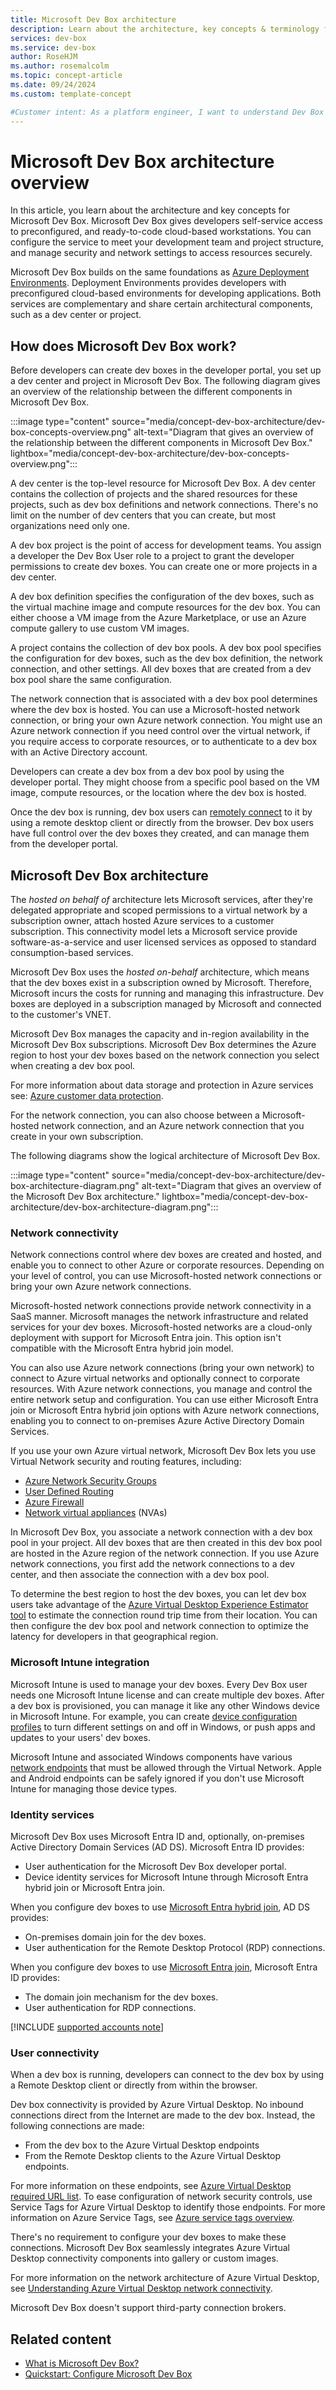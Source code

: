 ```yaml
---
title: Microsoft Dev Box architecture
description: Learn about the architecture, key concepts & terminology for Microsoft Dev Box. Understand dev center, dev box, dev box definitions, and dev box pools.
services: dev-box
ms.service: dev-box
author: RoseHJM
ms.author: rosemalcolm
ms.topic: concept-article
ms.date: 09/24/2024
ms.custom: template-concept

#Customer intent: As a platform engineer, I want to understand Dev Box concepts and terminology so that I can set up a Dev Box environment.
---
```


# Microsoft Dev Box architecture overview

In this article, you learn about the architecture and key concepts for Microsoft Dev Box. Microsoft Dev Box gives developers self-service access to preconfigured, and ready-to-code cloud-based workstations. You can configure the service to meet your development team and project structure, and manage security and network settings to access resources securely.

Microsoft Dev Box builds on the same foundations as [Azure Deployment Environments](/azure/deployment-environments/overview-what-is-azure-deployment-environments). Deployment Environments provides developers with preconfigured cloud-based environments for developing applications. Both services are complementary and share certain architectural components, such as a dev center or project.

## How does Microsoft Dev Box work?

Before developers can create dev boxes in the developer portal, you set up a dev center and project in Microsoft Dev Box. The following diagram gives an overview of the relationship between the different components in Microsoft Dev Box.

:::image type="content" source="media/concept-dev-box-architecture/dev-box-concepts-overview.png" alt-text="Diagram that gives an overview of the relationship between the different components in Microsoft Dev Box." lightbox="media/concept-dev-box-architecture/dev-box-concepts-overview.png":::

A dev center is the top-level resource for Microsoft Dev Box. A dev center contains the collection of projects and the shared resources for these projects, such as dev box definitions and network connections. There's no limit on the number of dev centers that you can create, but most organizations need only one.

A dev box project is the point of access for development teams. You assign a developer the Dev Box User role to a project to grant the developer permissions to create dev boxes. You can create one or more projects in a dev center.

A dev box definition specifies the configuration of the dev boxes, such as the virtual machine image and compute resources for the dev box. You can either choose a VM image from the Azure Marketplace, or use an Azure compute gallery to use custom VM images.

A project contains the collection of dev box pools. A dev box pool specifies the configuration for dev boxes, such as the dev box definition, the network connection, and other settings. All dev boxes that are created from a dev box pool share the same configuration.

The network connection that is associated with a dev box pool determines where the dev box is hosted. You can use a Microsoft-hosted network connection, or bring your own Azure network connection. You might use an Azure network connection if you need control over the virtual network, if you require access to corporate resources, or to authenticate to a dev box with an Active Directory account.

Developers can create a dev box from a dev box pool by using the developer portal. They might choose from a specific pool based on the VM image, compute resources, or the location where the dev box is hosted.

Once the dev box is running, dev box users can [remotely connect](#user-connectivity) to it by using a remote desktop client or directly from the browser. Dev box users have full control over the dev boxes they created, and can manage them from the developer portal. 

## Microsoft Dev Box architecture

The *hosted on behalf of* architecture lets Microsoft services, after they're delegated appropriate and scoped permissions to a virtual network by a subscription owner, attach hosted Azure services to a customer subscription. This connectivity model lets a Microsoft service provide software-as-a-service and user licensed services as opposed to standard consumption-based services.

Microsoft Dev Box uses the *hosted on-behalf* architecture, which means that the dev boxes exist in a subscription owned by Microsoft. Therefore, Microsoft incurs the costs for running and managing this infrastructure. Dev boxes are deployed in a subscription managed by Microsoft and connected to the customer's VNET. 

Microsoft Dev Box manages the capacity and in-region availability in the Microsoft Dev Box subscriptions. Microsoft Dev Box determines the Azure region to host your dev boxes based on the network connection you select when creating a dev box pool.

For more information about data storage and protection in Azure services see: [Azure customer data protection](/azure/security/fundamentals/protection-customer-data). 

For the network connection, you can also choose between a Microsoft-hosted network connection, and an Azure network connection that you create in your own subscription.

The following diagrams show the logical architecture of Microsoft Dev Box.

:::image type="content" source="media/concept-dev-box-architecture/dev-box-architecture-diagram.png" alt-text="Diagram that gives an overview of the Microsoft Dev Box architecture." lightbox="media/concept-dev-box-architecture/dev-box-architecture-diagram.png":::

### Network connectivity

Network connections control where dev boxes are created and hosted, and enable you to connect to other Azure or corporate resources. Depending on your level of control, you can use Microsoft-hosted network connections or bring your own Azure network connections.

Microsoft-hosted network connections provide network connectivity in a SaaS manner. Microsoft manages the network infrastructure and related services for your dev boxes. Microsoft-hosted networks are a cloud-only deployment with support for Microsoft Entra join. This option isn't compatible with the Microsoft Entra hybrid join model.

You can also use Azure network connections (bring your own network) to connect to Azure virtual networks and optionally connect to corporate resources. With Azure network connections, you manage and control the entire network setup and configuration. You can use either Microsoft Entra join or Microsoft Entra hybrid join options with Azure network connections, enabling you to connect to on-premises Azure Active Directory Domain Services.

If you use your own Azure virtual network, Microsoft Dev Box lets you use Virtual Network security and routing features, including:

- [Azure Network Security Groups](/azure/virtual-network/network-security-groups-overview)
- [User Defined Routing](/azure/virtual-network/virtual-networks-udr-overview)
- [Azure Firewall](/azure/firewall/overview)
- [Network virtual appliances](https://azure.microsoft.com/blog/best-practices-to-consider-before-deploying-a-network-virtual-appliance/) (NVAs)

In Microsoft Dev Box, you associate a network connection with a dev box pool in your project. All dev boxes that are then created in this dev box pool are hosted in the Azure region of the network connection. If you use Azure network connections, you first add the network connections to a dev center, and then associate the connection with a dev box pool.

To determine the best region to host the dev boxes, you can let dev box users take advantage of the [Azure Virtual Desktop Experience Estimator tool](https://aka.ms/avd-estimator) to estimate the connection round trip time from their location. You can then configure the dev box pool and network connection to optimize the latency for developers in that geographical region.

### Microsoft Intune integration

Microsoft Intune is used to manage your dev boxes. Every Dev Box user needs one Microsoft Intune license and can create multiple dev boxes. After a dev box is provisioned, you can manage it like any other Windows device in Microsoft Intune. For example, you can create [device configuration profiles](/mem/intune/configuration/device-profiles) to turn different settings on and off in Windows, or push apps and updates to your users' dev boxes.

Microsoft Intune and associated Windows components have various [network endpoints](/mem/intune/fundamentals/intune-endpoints) that must be allowed through the Virtual Network. Apple and Android endpoints can be safely ignored if you don't use Microsoft Intune for managing those device types.

### Identity services

Microsoft Dev Box uses Microsoft Entra ID and, optionally, on-premises Active Directory Domain Services (AD DS). Microsoft Entra ID provides:

- User authentication for the Microsoft Dev Box developer portal.
- Device identity services for Microsoft Intune through Microsoft Entra hybrid join or Microsoft Entra join.

When you configure dev boxes to use [Microsoft Entra hybrid join](/azure/active-directory/devices/concept-azure-ad-join-hybrid), AD DS provides:

- On-premises domain join for the dev boxes.
- User authentication for the Remote Desktop Protocol (RDP) connections.

When you configure dev boxes to use [Microsoft Entra join](/azure/active-directory/devices/concept-azure-ad-join), Microsoft Entra ID provides:

- The domain join mechanism for the dev boxes.
- User authentication for RDP connections.

[!INCLUDE [supported accounts note](includes/note-supported-accounts.md)]

### User connectivity

When a dev box is running, developers can connect to the dev box by using a Remote Desktop client or directly from within the browser.

Dev box connectivity is provided by Azure Virtual Desktop. No inbound connections direct from the Internet are made to the dev box. Instead, the following connections are made:

- From the dev box to the Azure Virtual Desktop endpoints
- From the Remote Desktop clients to the Azure Virtual Desktop endpoints.

For more information on these endpoints, see [Azure Virtual Desktop required URL list](/azure/virtual-desktop/safe-url-list). To ease configuration of network security controls, use Service Tags for Azure Virtual Desktop to identify those endpoints. For more information on Azure Service Tags, see [Azure service tags overview](/azure/virtual-network/service-tags-overview).

There's no requirement to configure your dev boxes to make these connections. Microsoft Dev Box seamlessly integrates Azure Virtual Desktop connectivity components into gallery or custom images.

For more information on the network architecture of Azure Virtual Desktop, see [Understanding Azure Virtual Desktop network connectivity](/en-us/azure/virtual-desktop/network-connectivity).

Microsoft Dev Box doesn't support third-party connection brokers.

## Related content

- [What is Microsoft Dev Box?](overview-what-is-microsoft-dev-box.md)
- [Quickstart: Configure Microsoft Dev Box](quickstart-configure-dev-box-service.md)
